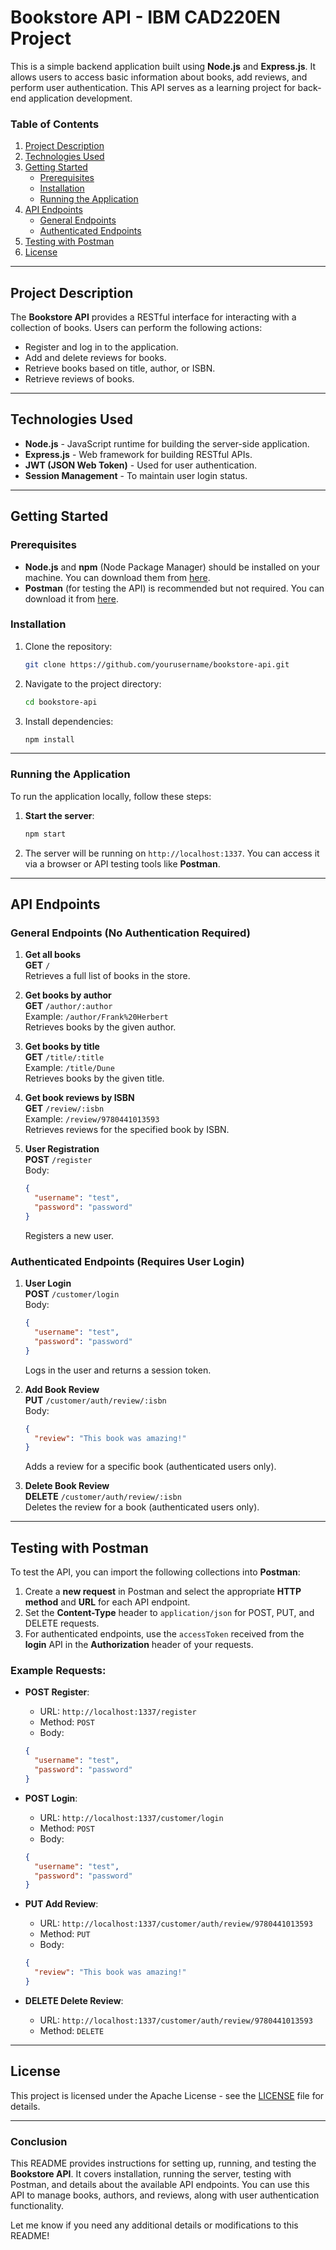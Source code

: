 # Bookstore API - IBM CAD220EN Project

This is a simple backend application built using **Node.js** and **Express.js**. It allows users to access basic information about books, add reviews, and perform user authentication. This API serves as a learning project for back-end application development.

### Table of Contents
1. [Project Description](#project-description)
2. [Technologies Used](#technologies-used)
3. [Getting Started](#getting-started)
   - [Prerequisites](#prerequisites)
   - [Installation](#installation)
   - [Running the Application](#running-the-application)
4. [API Endpoints](#api-endpoints)
   - [General Endpoints](#general-endpoints)
   - [Authenticated Endpoints](#authenticated-endpoints)
5. [Testing with Postman](#testing-with-postman)
6. [License](#license)

---

## Project Description

The **Bookstore API** provides a RESTful interface for interacting with a collection of books. Users can perform the following actions:
- Register and log in to the application.
- Add and delete reviews for books.
- Retrieve books based on title, author, or ISBN.
- Retrieve reviews of books.

---

## Technologies Used
- **Node.js** - JavaScript runtime for building the server-side application.
- **Express.js** - Web framework for building RESTful APIs.
- **JWT (JSON Web Token)** - Used for user authentication.
- **Session Management** - To maintain user login status.

---

## Getting Started

### Prerequisites
- **Node.js** and **npm** (Node Package Manager) should be installed on your machine. You can download them from [here](https://nodejs.org/).
- **Postman** (for testing the API) is recommended but not required. You can download it from [here](https://www.postman.com/downloads/).

### Installation
1. Clone the repository:
   ```bash
   git clone https://github.com/yourusername/bookstore-api.git

2. Navigate to the project directory:
   ```bash
   cd bookstore-api
   ```

3. Install dependencies:
   ```bash
   npm install
   ```

---

### Running the Application

To run the application locally, follow these steps:

1. **Start the server**:
   ```bash
   npm start
   ```

2. The server will be running on `http://localhost:1337`. You can access it via a browser or API testing tools like **Postman**.

---

## API Endpoints

### General Endpoints (No Authentication Required)

1. **Get all books**  
   **GET** `/`  
   Retrieves a full list of books in the store.

2. **Get books by author**  
   **GET** `/author/:author`  
   Example: `/author/Frank%20Herbert`  
   Retrieves books by the given author.

3. **Get books by title**  
   **GET** `/title/:title`  
   Example: `/title/Dune`  
   Retrieves books by the given title.

4. **Get book reviews by ISBN**  
   **GET** `/review/:isbn`  
   Example: `/review/9780441013593`  
   Retrieves reviews for the specified book by ISBN.

5. **User Registration**  
   **POST** `/register`  
   Body:
   ```json
   {
     "username": "test",
     "password": "password"
   }
   ```
   Registers a new user.

### Authenticated Endpoints (Requires User Login)

1. **User Login**  
   **POST** `/customer/login`  
   Body:
   ```json
   {
     "username": "test",
     "password": "password"
   }
   ```
   Logs in the user and returns a session token.

2. **Add Book Review**  
   **PUT** `/customer/auth/review/:isbn`  
   Body:
   ```json
   {
     "review": "This book was amazing!"
   }
   ```
   Adds a review for a specific book (authenticated users only).

3. **Delete Book Review**  
   **DELETE** `/customer/auth/review/:isbn`  
   Deletes the review for a book (authenticated users only).

---

## Testing with Postman

To test the API, you can import the following collections into **Postman**:
1. Create a **new request** in Postman and select the appropriate **HTTP method** and **URL** for each API endpoint.
2. Set the **Content-Type** header to `application/json` for POST, PUT, and DELETE requests.
3. For authenticated endpoints, use the `accessToken` received from the **login** API in the **Authorization** header of your requests.

### Example Requests:
- **POST Register**:
   - URL: `http://localhost:1337/register`
   - Method: `POST`
   - Body:
   ```json
   {
     "username": "test",
     "password": "password"
   }
   ```

- **POST Login**:
   - URL: `http://localhost:1337/customer/login`
   - Method: `POST`
   - Body:
   ```json
   {
     "username": "test",
     "password": "password"
   }
   ```

- **PUT Add Review**:
   - URL: `http://localhost:1337/customer/auth/review/9780441013593`
   - Method: `PUT`
   - Body:
   ```json
   {
     "review": "This book was amazing!"
   }
   ```

- **DELETE Delete Review**:
   - URL: `http://localhost:1337/customer/auth/review/9780441013593`
   - Method: `DELETE`

---

## License

This project is licensed under the Apache License - see the [LICENSE](LICENSE) file for details.

---

### Conclusion

This README provides instructions for setting up, running, and testing the **Bookstore API**. It covers installation, running the server, testing with Postman, and details about the available API endpoints. You can use this API to manage books, authors, and reviews, along with user authentication functionality.

Let me know if you need any additional details or modifications to this README!
